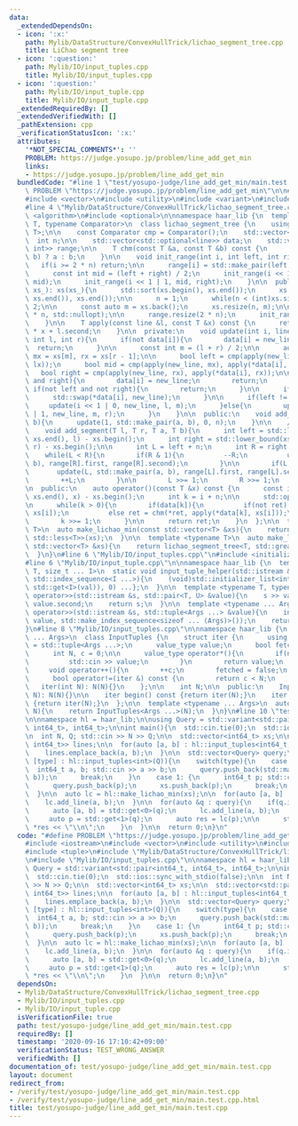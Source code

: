 ```yaml
---
data:
  _extendedDependsOn:
  - icon: ':x:'
    path: Mylib/DataStructure/ConvexHullTrick/lichao_segment_tree.cpp
    title: LiChao segment tree
  - icon: ':question:'
    path: Mylib/IO/input_tuples.cpp
    title: Mylib/IO/input_tuples.cpp
  - icon: ':question:'
    path: Mylib/IO/input_tuple.cpp
    title: Mylib/IO/input_tuple.cpp
  _extendedRequiredBy: []
  _extendedVerifiedWith: []
  _pathExtension: cpp
  _verificationStatusIcon: ':x:'
  attributes:
    '*NOT_SPECIAL_COMMENTS*': ''
    PROBLEM: https://judge.yosupo.jp/problem/line_add_get_min
    links:
    - https://judge.yosupo.jp/problem/line_add_get_min
  bundledCode: "#line 1 \"test/yosupo-judge/line_add_get_min/main.test.cpp\"\n#define\
    \ PROBLEM \"https://judge.yosupo.jp/problem/line_add_get_min\"\n\n#include <iostream>\n\
    #include <vector>\n#include <utility>\n#include <variant>\n#include <tuple>\n\
    #line 4 \"Mylib/DataStructure/ConvexHullTrick/lichao_segment_tree.cpp\"\n#include\
    \ <algorithm>\n#include <optional>\n\nnamespace haar_lib {\n  template <typename\
    \ T, typename Comparator>\n  class lichao_segment_tree {\n    using line = std::pair<T,\
    \ T>;\n\n    const Comparator cmp = Comparator();\n    std::vector<T> xs;\n  \
    \  int n;\n\n    std::vector<std::optional<line>> data;\n    std::vector<std::pair<int,\
    \ int>> range;\n\n    T chm(const T &a, const T &b) const {\n      return cmp(a,\
    \ b) ? a : b;\n    }\n\n    void init_range(int i, int left, int right){\n   \
    \   if(i >= 2 * n) return;\n\n      range[i] = std::make_pair(left, right);\n\
    \      const int mid = (left + right) / 2;\n      init_range(i << 1 | 0, left,\
    \ mid);\n      init_range(i << 1 | 1, mid, right);\n    }\n\n  public:\n    lichao_segment_tree(std::vector<T>\
    \ xs_): xs(xs_){\n      std::sort(xs.begin(), xs.end());\n      xs.erase(std::unique(xs.begin(),\
    \ xs.end()), xs.end());\n\n      n = 1;\n      while(n < (int)xs.size()) n *=\
    \ 2;\n\n      const auto m = xs.back();\n      xs.resize(n, m);\n\n      data.assign(2\
    \ * n, std::nullopt);\n\n      range.resize(2 * n);\n      init_range(1, 0, n);\n\
    \    }\n\n    T apply(const line &l, const T &x) const {\n      return l.first\
    \ * x + l.second;\n    }\n\n  private:\n    void update(int i, line new_line,\
    \ int l, int r){\n      if(not data[i]){\n        data[i] = new_line;\n      \
    \  return;\n      }\n\n      const int m = (l + r) / 2;\n\n      auto lx = xs[l],\
    \ mx = xs[m], rx = xs[r - 1];\n\n      bool left = cmp(apply(new_line, lx), apply(*data[i],\
    \ lx));\n      bool mid = cmp(apply(new_line, mx), apply(*data[i], mx));\n   \
    \   bool right = cmp(apply(new_line, rx), apply(*data[i], rx));\n\n      if(left\
    \ and right){\n        data[i] = new_line;\n        return;\n      }\n\n     \
    \ if(not left and not right){\n        return;\n      }\n\n      if(mid){\n  \
    \      std::swap(*data[i], new_line);\n      }\n\n      if(left != mid){\n   \
    \     update(i << 1 | 0, new_line, l, m);\n      }else{\n        update(i << 1\
    \ | 1, new_line, m, r);\n      }\n    }\n\n  public:\n    void add_line(T a, T\
    \ b){\n      update(1, std::make_pair(a, b), 0, n);\n    }\n\n    // [l, r)\n\
    \    void add_segment(T l, T r, T a, T b){\n      int left = std::lower_bound(xs.begin(),\
    \ xs.end(), l) - xs.begin();\n      int right = std::lower_bound(xs.begin(), xs.end(),\
    \ r) - xs.begin();\n\n      int L = left + n;\n      int R = right + n;\n\n  \
    \    while(L < R){\n        if(R & 1){\n          --R;\n          update(R, std::make_pair(a,\
    \ b), range[R].first, range[R].second);\n        }\n\n        if(L & 1){\n   \
    \       update(L, std::make_pair(a, b), range[L].first, range[L].second);\n  \
    \        ++L;\n        }\n\n        L >>= 1;\n        R >>= 1;\n      }\n    }\n\
    \n  public:\n    auto operator()(const T &x) const {\n      const int i = std::lower_bound(xs.begin(),\
    \ xs.end(), x) - xs.begin();\n      int k = i + n;\n\n      std::optional<T> ret;\n\
    \n      while(k > 0){\n        if(data[k]){\n          if(not ret) ret = apply(*data[k],\
    \ xs[i]);\n          else ret = chm(*ret, apply(*data[k], xs[i]));\n        }\n\
    \        k >>= 1;\n      }\n\n      return ret;\n    }\n  };\n\n  template <typename\
    \ T>\n  auto make_lichao_min(const std::vector<T> &xs){\n    return lichao_segment_tree<T,\
    \ std::less<T>>(xs);\n  }\n\n  template <typename T>\n  auto make_lichao_max(const\
    \ std::vector<T> &xs){\n    return lichao_segment_tree<T, std::greater<T>>(xs);\n\
    \  }\n}\n#line 6 \"Mylib/IO/input_tuples.cpp\"\n#include <initializer_list>\n\
    #line 6 \"Mylib/IO/input_tuple.cpp\"\n\nnamespace haar_lib {\n  template <typename\
    \ T, size_t ... I>\n  static void input_tuple_helper(std::istream &s, T &val,\
    \ std::index_sequence<I ...>){\n    (void)std::initializer_list<int>{(void(s >>\
    \ std::get<I>(val)), 0) ...};\n  }\n\n  template <typename T, typename U>\n  std::istream&\
    \ operator>>(std::istream &s, std::pair<T, U> &value){\n    s >> value.first >>\
    \ value.second;\n    return s;\n  }\n\n  template <typename ... Args>\n  std::istream&\
    \ operator>>(std::istream &s, std::tuple<Args ...> &value){\n    input_tuple_helper(s,\
    \ value, std::make_index_sequence<sizeof ... (Args)>());\n    return s;\n  }\n\
    }\n#line 8 \"Mylib/IO/input_tuples.cpp\"\n\nnamespace haar_lib {\n  template <typename\
    \ ... Args>\n  class InputTuples {\n    struct iter {\n      using value_type\
    \ = std::tuple<Args ...>;\n      value_type value;\n      bool fetched = false;\n\
    \      int N, c = 0;\n\n      value_type operator*(){\n        if(not fetched){\n\
    \          std::cin >> value;\n        }\n        return value;\n      }\n\n \
    \     void operator++(){\n        ++c;\n        fetched = false;\n      }\n\n\
    \      bool operator!=(iter &) const {\n        return c < N;\n      }\n\n   \
    \   iter(int N): N(N){}\n    };\n\n    int N;\n\n  public:\n    InputTuples(int\
    \ N): N(N){}\n\n    iter begin() const {return iter(N);}\n    iter end() const\
    \ {return iter(N);}\n  };\n\n  template <typename ... Args>\n  auto input_tuples(int\
    \ N){\n    return InputTuples<Args ...>(N);\n  }\n}\n#line 10 \"test/yosupo-judge/line_add_get_min/main.test.cpp\"\
    \n\nnamespace hl = haar_lib;\n\nusing Query = std::variant<std::pair<int64_t,\
    \ int64_t>, int64_t>;\n\nint main(){\n  std::cin.tie(0);\n  std::ios::sync_with_stdio(false);\n\
    \n  int N, Q; std::cin >> N >> Q;\n\n  std::vector<int64_t> xs;\n\n  std::vector<std::pair<int64_t,\
    \ int64_t>> lines;\n\n  for(auto [a, b] : hl::input_tuples<int64_t, int64_t>(N)){\n\
    \    lines.emplace_back(a, b);\n  }\n\n  std::vector<Query> query;\n\n  for(auto\
    \ [type] : hl::input_tuples<int>(Q)){\n    switch(type){\n    case 0: {\n    \
    \  int64_t a, b; std::cin >> a >> b;\n      query.push_back(std::make_pair(a,\
    \ b));\n      break;\n    }\n    case 1: {\n      int64_t p; std::cin >> p;\n\
    \      query.push_back(p);\n      xs.push_back(p);\n      break;\n    }\n    }\n\
    \  }\n\n  auto lc = hl::make_lichao_min(xs);\n\n  for(auto [a, b] : lines){\n\
    \    lc.add_line(a, b);\n  }\n\n  for(auto &q : query){\n    if(q.index() == 0){\n\
    \      auto [a, b] = std::get<0>(q);\n      lc.add_line(a, b);\n    }else{\n \
    \     auto p = std::get<1>(q);\n      auto res = lc(p);\n\n      std::cout <<\
    \ *res << \"\\n\";\n    }\n  }\n\n  return 0;\n}\n"
  code: "#define PROBLEM \"https://judge.yosupo.jp/problem/line_add_get_min\"\n\n\
    #include <iostream>\n#include <vector>\n#include <utility>\n#include <variant>\n\
    #include <tuple>\n#include \"Mylib/DataStructure/ConvexHullTrick/lichao_segment_tree.cpp\"\
    \n#include \"Mylib/IO/input_tuples.cpp\"\n\nnamespace hl = haar_lib;\n\nusing\
    \ Query = std::variant<std::pair<int64_t, int64_t>, int64_t>;\n\nint main(){\n\
    \  std::cin.tie(0);\n  std::ios::sync_with_stdio(false);\n\n  int N, Q; std::cin\
    \ >> N >> Q;\n\n  std::vector<int64_t> xs;\n\n  std::vector<std::pair<int64_t,\
    \ int64_t>> lines;\n\n  for(auto [a, b] : hl::input_tuples<int64_t, int64_t>(N)){\n\
    \    lines.emplace_back(a, b);\n  }\n\n  std::vector<Query> query;\n\n  for(auto\
    \ [type] : hl::input_tuples<int>(Q)){\n    switch(type){\n    case 0: {\n    \
    \  int64_t a, b; std::cin >> a >> b;\n      query.push_back(std::make_pair(a,\
    \ b));\n      break;\n    }\n    case 1: {\n      int64_t p; std::cin >> p;\n\
    \      query.push_back(p);\n      xs.push_back(p);\n      break;\n    }\n    }\n\
    \  }\n\n  auto lc = hl::make_lichao_min(xs);\n\n  for(auto [a, b] : lines){\n\
    \    lc.add_line(a, b);\n  }\n\n  for(auto &q : query){\n    if(q.index() == 0){\n\
    \      auto [a, b] = std::get<0>(q);\n      lc.add_line(a, b);\n    }else{\n \
    \     auto p = std::get<1>(q);\n      auto res = lc(p);\n\n      std::cout <<\
    \ *res << \"\\n\";\n    }\n  }\n\n  return 0;\n}\n"
  dependsOn:
  - Mylib/DataStructure/ConvexHullTrick/lichao_segment_tree.cpp
  - Mylib/IO/input_tuples.cpp
  - Mylib/IO/input_tuple.cpp
  isVerificationFile: true
  path: test/yosupo-judge/line_add_get_min/main.test.cpp
  requiredBy: []
  timestamp: '2020-09-16 17:10:42+09:00'
  verificationStatus: TEST_WRONG_ANSWER
  verifiedWith: []
documentation_of: test/yosupo-judge/line_add_get_min/main.test.cpp
layout: document
redirect_from:
- /verify/test/yosupo-judge/line_add_get_min/main.test.cpp
- /verify/test/yosupo-judge/line_add_get_min/main.test.cpp.html
title: test/yosupo-judge/line_add_get_min/main.test.cpp
---
```

